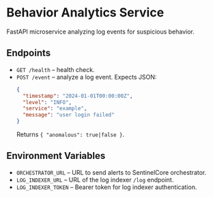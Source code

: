 # Behavior Analytics Service

FastAPI microservice analyzing log events for suspicious behavior.

## Endpoints

- `GET /health` – health check.
- `POST /event` – analyze a log event. Expects JSON:
  ```json
  {
    "timestamp": "2024-01-01T00:00:00Z",
    "level": "INFO",
    "service": "example",
    "message": "user login failed"
  }
  ```
  Returns `{ "anomalous": true|false }`.

## Environment Variables

- `ORCHESTRATOR_URL` – URL to send alerts to SentinelCore orchestrator.
- `LOG_INDEXER_URL` – URL of the log indexer `/log` endpoint.
- `LOG_INDEXER_TOKEN` – Bearer token for log indexer authentication.
